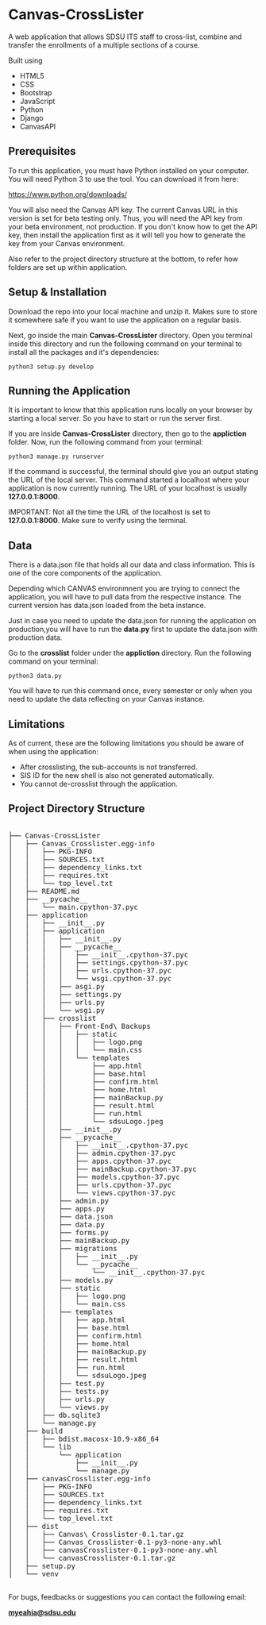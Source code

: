 # Canvas-CrossLister
A web application that allows SDSU ITS staff to cross-list, combine and transfer the enrollments of a multiple sections of a course. 

Built using

- HTML5
- CSS
- Bootstrap
- JavaScript
- Python
- Django
- CanvasAPI

<h2>Prerequisites</h2>

To run this application, you must have Python installed on your computer. You will need Python 3 to use the tool. You can download it from here:

https://www.python.org/downloads/

You will also need the </strong>Canvas API key</strong>. The current Canvas URL in this version is set for beta testing only. Thus, you will need the API key from your beta environment, not production. If you don't know how to get the API key, then install the application first as it will tell you how to generate the key from your Canvas environment. 

Also refer to the project directory structure at the bottom, to refer how folders are set up within application. 

<h2>Setup & Installation</h2>

Download the repo into your local machine and unzip it. Makes sure to store it somewhere safe if you want to use the application on a regular basis.

Next, go inside the main <strong>Canvas-CrossLister</strong> directory. Open you terminal inside this directory and run the following command on your terminal to install all the packages and it's dependencies:

`python3 setup.py develop`

<h2>Running the Application</h2>

It is important to know that this application runs locally on your browser by starting a local server. So you have to start or run the server first. 

If you are inside <strong>Canvas-CrossLister</strong> directory, then go to the <strong>appliction</strong> folder. Now, run the following command from your terminal:

`python3 manage.py runserver`

If the command is successful, the terminal should give you an output stating the URL of the local server. This command started a localhost where your application is now currently running. The URL of your localhost is usually <strong>127.0.0.1:8000</strong>. 

IMPORTANT: Not all the time the URL of the localhost is set to <strong>127.0.0.1:8000</strong>. Make sure to verify using the terminal. 

<h2>Data</h2>

There is a data.json file that holds all our data and class information. This is one of the core components of the application.

Depending which CANVAS environmnent you are trying to connect the application, you will have to pull data from the respective instance. The current version has data.json loaded from the beta instance. 

Just in case you need to update the data.json for running the application on production,you will have to run the <strong>data.py</strong> first to update the data.json with production data. 

Go to the <strong>crosslist</strong> folder under the <strong>appliction</strong> directory. Run the following command on your terminal:

`python3 data.py`

You will have to run this command once, every semester or only when you need to update the data reflecting on your Canvas instance. 

<h2>Limitations</h2>

As of current, these are the following limitations you should be aware of when using the application:

- After crosslisting, the sub-accounts is not transferred. 
- SIS ID for the new shell is also not generated automatically. 
- You cannot de-crosslist through the application. 

<h2>Project Directory Structure</h2>

<pre>

├── Canvas-CrossLister
│   ├── Canvas_Crosslister.egg-info
│   │   ├── PKG-INFO
│   │   ├── SOURCES.txt
│   │   ├── dependency_links.txt
│   │   ├── requires.txt
│   │   └── top_level.txt
│   ├── README.md
│   ├── __pycache__
│   │   └── main.cpython-37.pyc
│   ├── application
│   │   ├── __init__.py
│   │   ├── application
│   │   │   ├── __init__.py
│   │   │   ├── __pycache__
│   │   │   │   ├── __init__.cpython-37.pyc
│   │   │   │   ├── settings.cpython-37.pyc
│   │   │   │   ├── urls.cpython-37.pyc
│   │   │   │   └── wsgi.cpython-37.pyc
│   │   │   ├── asgi.py
│   │   │   ├── settings.py
│   │   │   ├── urls.py
│   │   │   └── wsgi.py
│   │   ├── crosslist
│   │   │   ├── Front-End\ Backups
│   │   │   │   ├── static
│   │   │   │   │   ├── logo.png
│   │   │   │   │   └── main.css
│   │   │   │   └── templates
│   │   │   │       ├── app.html
│   │   │   │       ├── base.html
│   │   │   │       ├── confirm.html
│   │   │   │       ├── home.html
│   │   │   │       ├── mainBackup.py
│   │   │   │       ├── result.html
│   │   │   │       ├── run.html
│   │   │   │       └── sdsuLogo.jpeg
│   │   │   ├── __init__.py
│   │   │   ├── __pycache__
│   │   │   │   ├── __init__.cpython-37.pyc
│   │   │   │   ├── admin.cpython-37.pyc
│   │   │   │   ├── apps.cpython-37.pyc
│   │   │   │   ├── mainBackup.cpython-37.pyc
│   │   │   │   ├── models.cpython-37.pyc
│   │   │   │   ├── urls.cpython-37.pyc
│   │   │   │   └── views.cpython-37.pyc
│   │   │   ├── admin.py
│   │   │   ├── apps.py
│   │   │   ├── data.json
│   │   │   ├── data.py
│   │   │   ├── forms.py
│   │   │   ├── mainBackup.py
│   │   │   ├── migrations
│   │   │   │   ├── __init__.py
│   │   │   │   └── __pycache__
│   │   │   │       └── __init__.cpython-37.pyc
│   │   │   ├── models.py
│   │   │   ├── static
│   │   │   │   ├── logo.png
│   │   │   │   └── main.css
│   │   │   ├── templates
│   │   │   │   ├── app.html
│   │   │   │   ├── base.html
│   │   │   │   ├── confirm.html
│   │   │   │   ├── home.html
│   │   │   │   ├── mainBackup.py
│   │   │   │   ├── result.html
│   │   │   │   ├── run.html
│   │   │   │   └── sdsuLogo.jpeg
│   │   │   ├── test.py
│   │   │   ├── tests.py
│   │   │   ├── urls.py
│   │   │   └── views.py
│   │   ├── db.sqlite3
│   │   └── manage.py
│   ├── build
│   │   ├── bdist.macosx-10.9-x86_64
│   │   └── lib
│   │       └── application
│   │           ├── __init__.py
│   │           └── manage.py
│   ├── canvasCrosslister.egg-info
│   │   ├── PKG-INFO
│   │   ├── SOURCES.txt
│   │   ├── dependency_links.txt
│   │   ├── requires.txt
│   │   └── top_level.txt
│   ├── dist
│   │   ├── Canvas\ Crosslister-0.1.tar.gz
│   │   ├── Canvas_Crosslister-0.1-py3-none-any.whl
│   │   ├── canvasCrosslister-0.1-py3-none-any.whl
│   │   └── canvasCrosslister-0.1.tar.gz
│   ├── setup.py
│   └── venv

</pre>

For bugs, feedbacks or suggestions you can contact the following email:

<strong>myeahia@sdsu.edu</strong>




